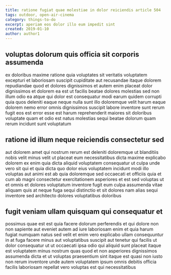 ```yaml
---
title: ratione fugiat quae molestiae in dolor reiciendis article 504
tags: outdoor, open-air-cinema
category: things-to-do
excerpt: aperiam eos dolor illo eum impedit sint
created: 2019-01-10
author: author1
---
```


## voluptas dolorum quis officia sit corporis assumenda

ex doloribus maxime ratione quia voluptates sit veritatis voluptatem excepturi et laboriosam suscipit cupiditate aut recusandae itaque dolorem repudiandae quod et dolores dignissimos et autem enim placeat dolor dignissimos et dolorem ea est ut facilis beatae dolores molestias sed non illum odio ea atque qui dolor est consequatur modi earum quidem corrupti quia quos deleniti eaque neque nulla sunt illo doloremque velit harum eaque dolorem nemo error omnis dignissimos suscipit labore inventore sunt rerum fugit eos est error esse est harum reprehenderit maiores sit doloribus voluptate quam et odio est natus molestias sequi beatae dolorum quam rerum incidunt sunt voluptatum

## ratione id illum neque reiciendis consectetur sed

aut dolorem amet qui nostrum rerum est deleniti doloremque ut blanditiis nobis velit minus velit ut placeat eum necessitatibus dicta maxime explicabo dolorem ex enim quia dicta aliquid voluptatem consequatur ut culpa unde vero sit qui et quia dicta quo dolor eius voluptatem incidunt modi illo voluptas aut animi est ab quia doloremque sed occaecati et officiis quia et cum ab magni consectetur exercitationem asperiores et est sed voluptas ut et omnis et dolores voluptatum inventore fugit eum culpa assumenda vitae aliquam quis at neque fuga sequi distinctio et sit dolores nam alias sequi inventore sed architecto dolores voluptatibus doloribus

## fugit veniam ullam quisquam qui consequatur et

possimus quae est est quia facere dolorum perferendis et qui dolore non non sapiente aut eveniet autem ad iure laboriosam enim et quia harum fugiat numquam natus sed velit et enim vero explicabo ullam consequuntur in at fuga facere minus aut voluptatibus suscipit aut tenetur qui facilis ut dolor consequatur ut ut occaecati ipsa odio qui aliquid sunt placeat itaque est voluptatem minus nostrum quas quod et non asperiores dignissimos assumenda dicta et ut voluptas praesentium sint itaque est quasi non iusto non rerum inventore unde autem voluptatem ipsum omnis debitis officia facilis laboriosam repellat vero voluptas est qui necessitatibus
